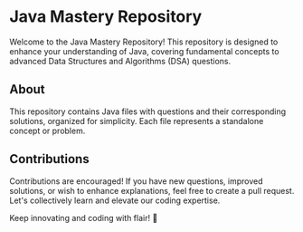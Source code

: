 # Java Mastery Repository

Welcome to the Java Mastery Repository! This repository is designed to enhance your understanding of Java, covering fundamental concepts to advanced Data Structures and Algorithms (DSA) questions.

## About

This repository contains Java files with questions and their corresponding solutions, organized for simplicity. Each file represents a standalone concept or problem.

## Contributions

Contributions are encouraged! If you have new questions, improved solutions, or wish to enhance explanations, feel free to create a pull request. Let's collectively learn and elevate our coding expertise.

Keep innovating and coding with flair! 🌟